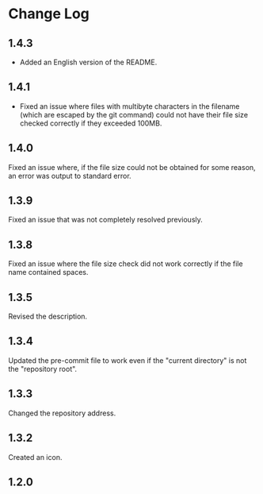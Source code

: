 # Change Log

## 1.4.3

- Added an English version of the README.

## 1.4.1

- Fixed an issue where files with multibyte characters in the filename (which are escaped by the git command) could not have their file size checked correctly if they exceeded 100MB.

## 1.4.0

Fixed an issue where, if the file size could not be obtained for some reason, an error was output to standard error.

## 1.3.9

Fixed an issue that was not completely resolved previously.

## 1.3.8

Fixed an issue where the file size check did not work correctly if the file name contained spaces.

## 1.3.5

Revised the description.

## 1.3.4

Updated the pre-commit file to work even if the "current directory" is not the "repository root".

## 1.3.3

Changed the repository address.

## 1.3.2

Created an icon.

## 1.2.0
